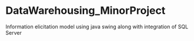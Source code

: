# DataWarehousing_MinorProject
Information elicitation model using java swing along with integration of SQL Server 
